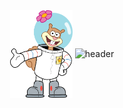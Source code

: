 <div align="center">
  <img src="./sandy-cheeks-seeklogo.svg" alt="Sandy Cheeks Logo" width="100" style="display: inline-block; vertical-align: middle;" />
  <img src="https://capsule-render.vercel.app/api?type=venom&color=9AC8CD&text=Sandy's%20Github&height=200&animation=fadeIn&fontColor=003C43" alt="header" style="display: inline-block; vertical-align: middle;" />
</div>
